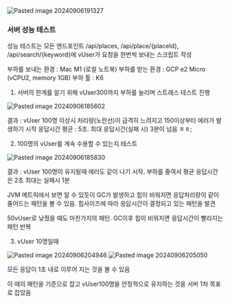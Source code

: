 
![Pasted image 20240906191327](https://github.com/user-attachments/assets/11341d7e-327d-47a0-8713-7257d22da6f0)

### 서버 성능 테스트

성능 테스트는 모든 엔드포인트 /api/places, /api/place/{placeId}, /api/search/{keyword}에 vUser가 요청을 한번씩 보내는 스크립트 작성

부하를 보내는 환경 : Mac M1 (로컬 노트북)
부하를 받는 환경 : GCP e2 Micro (vCPU2, memory 1GB)
부하 툴 : K6

1. 서버의 한계를 알기 위해 vUser300까지 부하를 늘리며 스트레스 테스트 진행

![Pasted image 20240906185602](https://github.com/user-attachments/assets/f673a7b8-5b5a-4544-9ce2-22e98a5e6bfb)

결과 : vUser 100명 이상시 처리량(노란선)이 급격히 느려지고 150이상부터 에러가 발생하기 시작
응답시간 평균 : 5초.  최대 응답시간(실패 시) 3분이 넘음 ㅎㅎ;

2. 100명의 vUser를 계속 수용할 수 있는지 테스트

![Pasted image 20240906185830](https://github.com/user-attachments/assets/19c31114-2e2f-467c-9b21-284906c81974)

결과 : vUser 100명이 유지될때 에러도 같이 나기 시작.  부하를 줄여서 평균 응답시간은 2초 최대는 실패시 1분

JVM 메트릭에서 보면 알 수 있듯이 GC가 발생하고 힙이 비워지면 응답처리량이 같이 줄어드는 패턴을 볼 수 있음.  힙사이즈에 따라 응답시간이 결정되고 있는 패턴을 발견

50vUser로 낮췄을 때도 마찬가지의 패턴. GC이후 힙이 비워지면 응답시간이 빨라지는 패턴 반복 


3. vUser 10명일때

![Pasted image 20240906204946](https://github.com/user-attachments/assets/e861df59-14d6-4c87-a6d1-01f04c1943bc)
![Pasted image 20240906205050](https://github.com/user-attachments/assets/b7fd1853-2012-46a8-a418-a0dfec7dceba)

모든 응답이 1초 내로 이루어 지는 것을 볼 수 있음

이 때의 패턴을 기준으로 잡고 vUser100명을 안정적으로 유지하는 것을 서버 1차 목표로 잡았음
